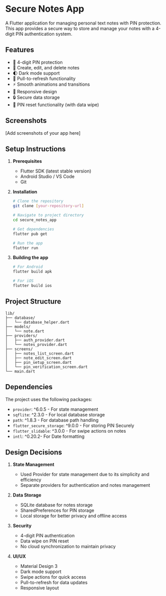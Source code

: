 # Secure Notes App

A Flutter application for managing personal text notes with PIN protection. This app provides a secure way to store and manage your notes with a 4-digit PIN authentication system.

## Features

- 🔐 4-digit PIN protection
- 📝 Create, edit, and delete notes
- 🌓 Dark mode support
- 🔄 Pull-to-refresh functionality
- ⚡ Smooth animations and transitions
- 📱 Responsive design
- 🔒 Secure data storage
- 🔑 PIN reset functionality (with data wipe)

## Screenshots

[Add screenshots of your app here]

## Setup Instructions

1. **Prerequisites**
   - Flutter SDK (latest stable version)
   - Android Studio / VS Code
   - Git

2. **Installation**
   ```bash
   # Clone the repository
   git clone [your-repository-url]
   
   # Navigate to project directory
   cd secure_notes_app
   
   # Get dependencies
   flutter pub get
   
   # Run the app
   flutter run
   ```

3. **Building the app**
   ```bash
   # For Android
   flutter build apk
   
   # For iOS
   flutter build ios
   ```

## Project Structure

```
lib/
├── database/
│   └── database_helper.dart
├── models/
│   └── note.dart
├── providers/
│   ├── auth_provider.dart
│   └── notes_provider.dart
├── screens/
│   ├── notes_list_screen.dart
│   ├── note_edit_screen.dart
│   ├── pin_setup_screen.dart
│   └── pin_verification_screen.dart
└── main.dart
```

## Dependencies

The project uses the following packages:

- `provider`: ^6.0.5 - For state management
- `sqflite`: ^2.3.0 - For local database storage
- `path`: ^1.8.3 - For database path handling
- `flutter_secure_storage`: ^9.0.0 - For storing PIN Securely
- `flutter_slidable`: ^3.0.0 - For swipe actions on notes
- `intl`: ^0.20.2- For Date formatting


## Design Decisions

1. **State Management**
   - Used Provider for state management due to its simplicity and efficiency
   - Separate providers for authentication and notes management

2. **Data Storage**
   - SQLite database for notes storage
   - SharedPreferences for PIN storage
   - Local storage for better privacy and offline access

3. **Security**
   - 4-digit PIN authentication
   - Data wipe on PIN reset
   - No cloud synchronization to maintain privacy

4. **UI/UX**
   - Material Design 3
   - Dark mode support
   - Swipe actions for quick access
   - Pull-to-refresh for data updates
   - Responsive layout



